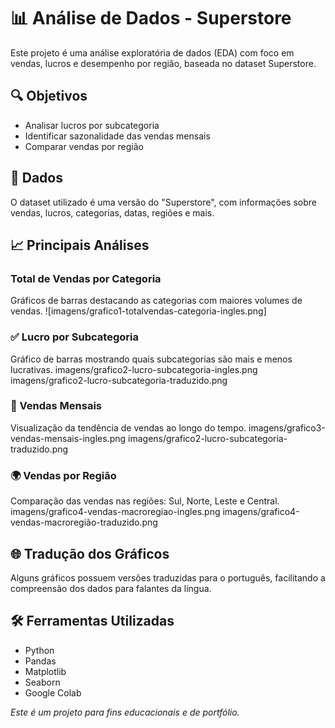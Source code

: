 # 📊 Análise de Dados - Superstore

Este projeto é uma análise exploratória de dados (EDA) com foco em vendas, lucros e desempenho por região, baseada no dataset Superstore.

## 🔍 Objetivos

- Analisar lucros por subcategoria
- Identificar sazonalidade das vendas mensais
- Comparar vendas por região

## 📁 Dados

O dataset utilizado é uma versão do "Superstore", com informações sobre vendas, lucros, categorias, datas, regiões e mais.

## 📈 Principais Análises

### Total de Vendas por Categoria 
Gráficos de barras destacando as categorias com maiores volumes de vendas.
![imagens/grafico1-totalvendas-categoria-ingles.png]

### ✅ Lucro por Subcategoria
Gráfico de barras mostrando quais subcategorias são mais e menos lucrativas.
imagens/grafico2-lucro-subcategoria-ingles.png
imagens/grafico2-lucro-subcategoria-traduzido.png

### 📅 Vendas Mensais
Visualização da tendência de vendas ao longo do tempo.
imagens/grafico3-vendas-mensais-ingles.png
imagens/grafico2-lucro-subcategoria-traduzido.png

### 🌍 Vendas por Região
Comparação das vendas nas regiões: Sul, Norte, Leste e Central.
imagens/grafico4-vendas-macroregiao-ingles.png
imagens/grafico4-vendas-macroregião-traduzido.png

## 🌐 Tradução dos Gráficos

Alguns gráficos possuem versões traduzidas para o português, facilitando a compreensão dos dados para falantes da língua.

## 🛠️ Ferramentas Utilizadas

- Python
- Pandas
- Matplotlib
- Seaborn
- Google Colab


*Este é um projeto para fins educacionais e de portfólio.*
